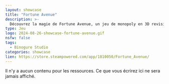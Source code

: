 ```yaml
---
layout: showcase
title: "Fortune Avenue"
description: >-
  Découvrez la magie de Fortune Avenue, un jeu de monopoly en 3D revisité. Voyagez via l'aéroport, éviter la fonte des glaces et lancez la Roue de la Fortune. Votez pour de nouvelles règles qui bouleversent le jeu et éliminez vos adversaires pour gagner des bonus. Un jeu rapide et amusant ! 🎲 🏨 
type: Jeu
logo: 2024-08-26-showcase-fortune-avenue.gif
nsfw: false
tags:
  - Binogure Studio
categories: showcase
lien: https://store.steampowered.com/app/1810050/Fortune_Avenue/
---
```


Il n'y a aucun contenu pour les ressources.
Ce que vous écrirez ici ne sera jamais affiché.
